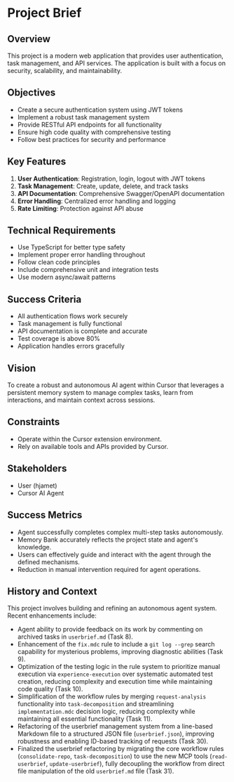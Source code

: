 # Project Brief

## Overview
This project is a modern web application that provides user authentication, task management, and API services. The application is built with a focus on security, scalability, and maintainability.

## Objectives
- Create a secure authentication system using JWT tokens
- Implement a robust task management system
- Provide RESTful API endpoints for all functionality
- Ensure high code quality with comprehensive testing
- Follow best practices for security and performance

## Key Features
1. **User Authentication**: Registration, login, logout with JWT tokens
2. **Task Management**: Create, update, delete, and track tasks
3. **API Documentation**: Comprehensive Swagger/OpenAPI documentation
4. **Error Handling**: Centralized error handling and logging
5. **Rate Limiting**: Protection against API abuse

## Technical Requirements
- Use TypeScript for better type safety
- Implement proper error handling throughout
- Follow clean code principles
- Include comprehensive unit and integration tests
- Use modern async/await patterns

## Success Criteria
- All authentication flows work securely
- Task management is fully functional
- API documentation is complete and accurate
- Test coverage is above 80%
- Application handles errors gracefully

## Vision
To create a robust and autonomous AI agent within Cursor that leverages a persistent memory system to manage complex tasks, learn from interactions, and maintain context across sessions.

## Constraints
-   Operate within the Cursor extension environment.
-   Rely on available tools and APIs provided by Cursor.

## Stakeholders
-   User (hjamet)
-   Cursor AI Agent

## Success Metrics
-   Agent successfully completes complex multi-step tasks autonomously.
-   Memory Bank accurately reflects the project state and agent's knowledge.
-   Users can effectively guide and interact with the agent through the defined mechanisms.
-   Reduction in manual intervention required for agent operations.

## History and Context
This project involves building and refining an autonomous agent system. Recent enhancements include:
- Agent ability to provide feedback on its work by commenting on archived tasks in `userbrief.md` (Task 8).
- Enhancement of the `fix.mdc` rule to include a `git log --grep` search capability for mysterious problems, improving diagnostic abilities (Task 9).
- Optimization of the testing logic in the rule system to prioritize manual execution via `experience-execution` over systematic automated test creation, reducing complexity and execution time while maintaining code quality (Task 10).
- Simplification of the workflow rules by merging `request-analysis` functionality into `task-decomposition` and streamlining `implementation.mdc` decision logic, reducing complexity while maintaining all essential functionality (Task 11).
- Refactoring of the userbrief management system from a line-based Markdown file to a structured JSON file (`userbrief.json`), improving robustness and enabling ID-based tracking of requests (Task 30).
- Finalized the userbrief refactoring by migrating the core workflow rules (`consolidate-repo`, `task-decomposition`) to use the new MCP tools (`read-userbrief`, `update-userbrief`), fully decoupling the workflow from direct file manipulation of the old `userbrief.md` file (Task 31). 